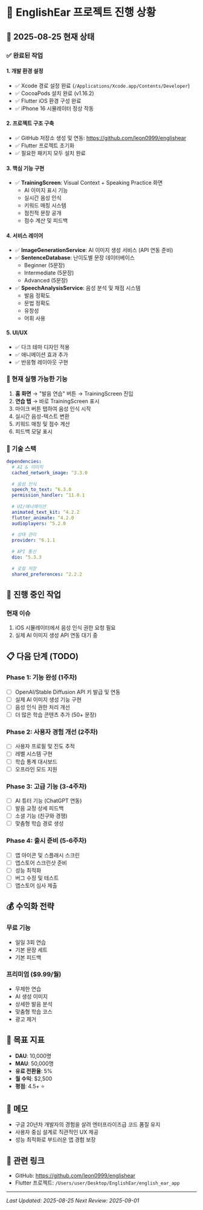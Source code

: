 # 🎯 EnglishEar 프로젝트 진행 상황

## 📅 2025-08-25 현재 상태

### ✅ 완료된 작업

#### 1. 개발 환경 설정
- ✅ Xcode 경로 설정 완료 (`/Applications/Xcode.app/Contents/Developer`)
- ✅ CocoaPods 설치 완료 (v1.16.2)
- ✅ Flutter iOS 환경 구성 완료
- ✅ iPhone 16 시뮬레이터 정상 작동

#### 2. 프로젝트 구조 구축
- ✅ GitHub 저장소 생성 및 연동: https://github.com/leon0999/englishear
- ✅ Flutter 프로젝트 초기화
- ✅ 필요한 패키지 모두 설치 완료

#### 3. 핵심 기능 구현
- ✅ **TrainingScreen**: Visual Context + Speaking Practice 화면
  - AI 이미지 표시 기능
  - 실시간 음성 인식
  - 키워드 매칭 시스템
  - 점진적 문장 공개
  - 점수 계산 및 피드백

#### 4. 서비스 레이어
- ✅ **ImageGenerationService**: AI 이미지 생성 서비스 (API 연동 준비)
- ✅ **SentenceDatabase**: 난이도별 문장 데이터베이스
  - Beginner (5문장)
  - Intermediate (5문장)
  - Advanced (5문장)
- ✅ **SpeechAnalysisService**: 음성 분석 및 채점 시스템
  - 발음 정확도
  - 문법 정확도
  - 유창성
  - 어휘 사용

#### 5. UI/UX
- ✅ 다크 테마 디자인 적용
- ✅ 애니메이션 효과 추가
- ✅ 반응형 레이아웃 구현

### 📱 현재 실행 가능한 기능
1. **홈 화면** → "발음 연습" 버튼 → TrainingScreen 진입
2. **연습 탭** → 바로 TrainingScreen 표시
3. 마이크 버튼 탭하여 음성 인식 시작
4. 실시간 음성-텍스트 변환
5. 키워드 매칭 및 점수 계산
6. 피드백 모달 표시

### 🔧 기술 스택
```yaml
dependencies:
  # AI & 이미지
  cached_network_image: ^3.3.0
  
  # 음성 인식
  speech_to_text: ^6.3.0
  permission_handler: ^11.0.1
  
  # UI/애니메이션
  animated_text_kit: ^4.2.2
  flutter_animate: ^4.2.0
  audioplayers: ^5.2.0
  
  # 상태 관리
  provider: ^6.1.1
  
  # API 통신
  dio: ^5.3.3
  
  # 로컬 저장
  shared_preferences: ^2.2.2
```

## 🚧 진행 중인 작업

### 현재 이슈
1. iOS 시뮬레이터에서 음성 인식 권한 요청 필요
2. 실제 AI 이미지 생성 API 연동 대기 중

## 📋 다음 단계 (TODO)

### Phase 1: 기능 완성 (1주차)
- [ ] OpenAI/Stable Diffusion API 키 발급 및 연동
- [ ] 실제 AI 이미지 생성 기능 구현
- [ ] 음성 인식 권한 처리 개선
- [ ] 더 많은 학습 콘텐츠 추가 (50+ 문장)

### Phase 2: 사용자 경험 개선 (2주차)
- [ ] 사용자 프로필 및 진도 추적
- [ ] 레벨 시스템 구현
- [ ] 학습 통계 대시보드
- [ ] 오프라인 모드 지원

### Phase 3: 고급 기능 (3-4주차)
- [ ] AI 튜터 기능 (ChatGPT 연동)
- [ ] 발음 교정 상세 피드백
- [ ] 소셜 기능 (친구와 경쟁)
- [ ] 맞춤형 학습 경로 생성

### Phase 4: 출시 준비 (5-6주차)
- [ ] 앱 아이콘 및 스플래시 스크린
- [ ] 앱스토어 스크린샷 준비
- [ ] 성능 최적화
- [ ] 버그 수정 및 테스트
- [ ] 앱스토어 심사 제출

## 💰 수익화 전략

### 무료 기능
- 일일 3회 연습
- 기본 문장 세트
- 기본 피드백

### 프리미엄 ($9.99/월)
- 무제한 연습
- AI 생성 이미지
- 상세한 발음 분석
- 맞춤형 학습 코스
- 광고 제거

## 🎯 목표 지표
- **DAU**: 10,000명
- **MAU**: 50,000명
- **유료 전환율**: 5%
- **월 수익**: $2,500
- **평점**: 4.5+ ⭐

## 📝 메모
- 구글 20년차 개발자의 경험을 살려 엔터프라이즈급 코드 품질 유지
- 사용자 중심 설계로 직관적인 UX 제공
- 성능 최적화로 부드러운 앱 경험 보장

## 🔗 관련 링크
- GitHub: https://github.com/leon0999/englishear
- Flutter 프로젝트: `/Users/user/Desktop/EnglishEar/english_ear_app`

---

*Last Updated: 2025-08-25*
*Next Review: 2025-09-01*